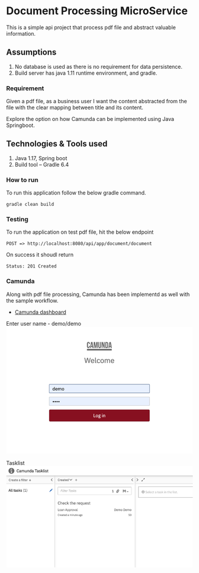 # Document Processing MicroService
This is a simple api project that process pdf file and abstract valuable information.

## Assumptions
1. No database is used as there is no requirement for data persistence.
2. Build server has java 1.11 runtime environment, and gradle.

### Requirement
Given a pdf file, as a business user I want the content abstracted from the file with the clear mapping between title and its content.

Explore the option on how Camunda can be implemented using Java Springboot.


## Technologies & Tools used
1. Java 1.17, Spring boot
2. Build tool – Gradle 6.4

### How to run
To run this application follow the below gradle command.

```
gradle clean build
```

### Testing
To run the application on test pdf file, hit the below endpoint
```
POST => http://localhost:8080/api/app/document/document
```
On success
it shoudl return
```
Status: 201 Created
```

### Camunda
Along with pdf file processing, Camunda has been implementd as well with the sample workflow.

* [Camunda dashboard](http://localhost:8080/camunda/app/)

Enter user name - demo/demo
![img.png](img.png)

Tasklist
![img_1.png](img_1.png)
